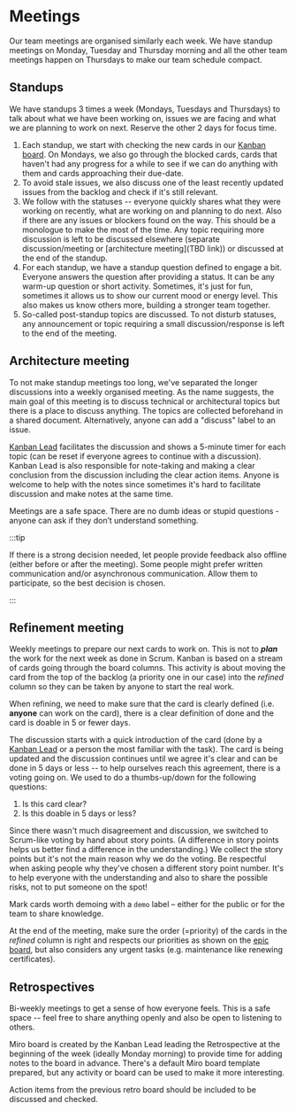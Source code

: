 # Meetings

Our team meetings are organised similarly each week. We have standup meetings on Monday, Tuesday and Thursday morning and all the other team meetings happen on Thursdays to make our team schedule compact.

## Standups

We have standups 3 times a week (Mondays, Tuesdays and Thursdays) to talk about what we have been working on, issues we are facing and what we are planning to work on next. Reserve the other 2 days for focus time.

1. Each standup, we start with checking the new cards in our [Kanban board](https://github.com/orgs/packit/projects/7). On Mondays, we also go through the blocked cards, cards that haven't had any progress for a while to see if we can do anything with them and cards approaching their due-date.
2. To avoid stale issues, we also discuss one of the least recently updated issues from the backlog and check if it's still relevant.
3. We follow with the statuses -- everyone quickly shares what they were working on recently, what are working on and planning to do next. Also if there are any issues or blockers found on the way. This should be a monologue to make the most of the time. Any topic requiring more discussion is left to be discussed elsewhere (separate discussion/meeting or [architecture meeting](TBD link)) or discussed at the end of the standup.
4. For each standup, we have a standup question defined to engage a bit. Everyone answers the question after providing a status. It can be any warm-up question or short activity. Sometimes, it's just for fun, sometimes it allows us to show our current mood or energy level. This also makes us know others more, building a stronger team together.
5. So-called post-standup topics are discussed. To not disturb statuses, any announcement or topic requiring a small discussion/response is left to the end of the meeting.

## Architecture meeting

To not make standup meetings too long, we've separated the longer discussions into a weekly organised meeting. As the name suggests, the main goal of this meeting is to discuss technical or architectural topics but there is a place to discuss anything. The topics are collected beforehand in a shared document. Alternatively, anyone can add a "discuss" label to an issue.

[Kanban Lead](TBD) facilitates the discussion and shows a 5-minute timer for each topic (can be reset if everyone agrees to continue with a discussion). Kanban Lead is also responsible for note-taking and making a clear conclusion from the discussion including the clear action items. Anyone is welcome to help with the notes since sometimes it's hard to facilitate discussion and make notes at the same time.

Meetings are a safe space. There are no dumb ideas or stupid questions - anyone can ask if they don’t understand something.

:::tip

If there is a strong decision needed, let people provide feedback also offline (either before or after the meeting). Some people might prefer written communication and/or asynchronous communication. Allow them to participate, so the best decision is chosen.

:::

## Refinement meeting

Weekly meetings to prepare our next cards to work on. This is not to **_plan_** the work for the next week as done in Scrum. Kanban is based on a stream of cards going through the board columns. This activity is about moving the card from the top of the backlog (a priority one in our case) into the _refined_ column so they can be taken by anyone to start the real work.

When refining, we need to make sure that the card is clearly defined (i.e. **anyone** can work on the card), there is a clear definition of done and the card is doable in 5 or fewer days.

The discussion starts with a quick introduction of the card (done by a [Kanban Lead](TBD) or a person the most familiar with the task). The card is being updated and the discussion continues until we agree it's clear and can be done in 5 days or less -- to help ourselves reach this agreement, there is a voting going on. We used to do a thumbs-up/down for the following questions:

1. Is this card clear?
2. Is this doable in 5 days or less?

Since there wasn't much disagreement and discussion, we switched to Scrum-like voting by hand about story points. (A difference in story points helps us better find a difference in the understanding.) We collect the story points but it's not the main reason why we do the voting. Be respectful when asking people why they've chosen a different story point number. It's to help everyone with the understanding and also to share the possible risks, not to put someone on the spot!

Mark cards worth demoing with a `demo` label – either for the public or for the team to share knowledge.

At the end of the meeting, make sure the order (=priority) of the cards in the _refined_ column is right and respects our priorities as shown on the [epic board](https://github.com/orgs/packit/projects/7/views/29), but also considers any urgent tasks (e.g. maintenance like renewing certificates).

## Retrospectives

Bi-weekly meetings to get a sense of how everyone feels. This is a safe space -- feel free to share anything openly and also be open to listening to others.

Miro board is created by the Kanban Lead leading the Retrospective at the beginning of the week (ideally Monday morning) to provide time for adding notes to the board in advance.
There's a default Miro board template prepared, but any activity or board can be used to make it more interesting.

Action items from the previous retro board should be included to be discussed and checked.
